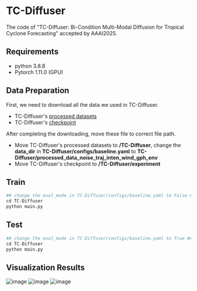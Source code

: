 # TC-Diffuser
The code of "TC-Diffuser: Bi-Condition Multi-Modal Diffusion for Tropical Cyclone Forecasting" accepted by AAAI2025.

## Requirements 
* python 3.8.8
* Pytorch 1.11.0 (GPU)

## Data Preparation
First, we need to download all the data we used in TC-Diffuser.
* TC-Diffuser's [processed datasets](https://pan.baidu.com/s/1b-6QAht46iqJTlo0-VAozA?pwd=TCDI)
* TC-Diffuser's [checkpoint](https://pan.baidu.com/s/1D7YZCfRRlxYF8SWesyv0Kw?pwd=TCDI)

After completing the downloading, move these file to correct file path.
* Move TC-Diffuser's processed datasets to **/TC-Diffuser**, change the **data_dir** in **TC-Diffuser/configs/baseline.yaml** to **TC-Diffuser/processed_data_noise_traj_inten_wind_gph_env**
* Move TC-Diffuser's checkpoint to **/TC-Diffuser/experiment**

## Train
```python
## change the eval_mode in TC-Diffuser/configs/baseline.yaml to False ##
cd TC-Diffuser
python main.py
```

## Test
```python
## change the eval_mode in TC-Diffuser/configs/baseline.yaml to True ##
cd TC-Diffuser
python main.py
```

## Visualization Results
![image](https://github.com/Zjut-MultimediaPlus/TC-Diffuser/tree/main/GIF%20diagram%20of%20the%20prediction%20uncertainty%20reduction%20process/traj.gif)
![image](https://github.com/Zjut-MultimediaPlus/TC-Diffuser/tree/main/GIF%20diagram%20of%20the%20prediction%20uncertainty%20reduction%20process/pressure.gif)
![image](https://github.com/Zjut-MultimediaPlus/TC-Diffuser/tree/main/GIF%20diagram%20of%20the%20prediction%20uncertainty%20reduction%20process/wind.gif)
